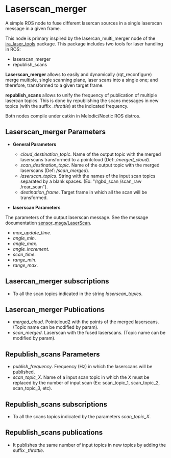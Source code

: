 # Laserscan_merger

A simple ROS node to fuse different lasercan sources in a single laserscan message in a given frame. 

This node is primary inspired by the lasercan_multi_merger node of the [ira_laser_tools](http://www.ros.org/wiki/ira_laser_tools) package. 
This package includes two tools for laser handling in ROS:

 - laserscan_merger
 - republish_scans

**Laserscan_merger** allows to easily and dynamically (rqt_reconfigure) merge multiple,
single scanning plane, laser scans into a single one; and therefore, transformed to a given target frame.

**republish_scans** allows to unify the frequency of publication of multiple lasercan topics. This is done by republishing the scans
messages in new topics (with the suffix *_throttle*) at the indicated frequency. 

Both nodes compile under catkin in Melodic/Noetic ROS distros.


## Laserscan_merger Parameters

* **General Parameters**

	- *cloud_destination_topic*. Name of the output topic with the merged laserscans transformed to a pointcloud (Def: */merged_cloud*).
	- *scan_destination_topic*. Name of the output topic with the merged laserscans (Def: */scan_merged*).
	- *laserscan_topics*. String with the names of the input scan topics separated by a blank spaces. (Ex: "/rgbd_scan /scan_raw /rear_scan").
	- *destination_frame*. Target frame in which all the scan will be transformed.
	
* **laserscan Parameters**

The parameters of the output laserscan message. See the message documentation [sensor_msgs/LaserScan](http://docs.ros.org/en/melodic/api/sensor_msgs/html/msg/LaserScan.html).

- *max_update_time*.
- *angle_min*.
- *angle_max*.
- *angle_increment*.
- *scan_time*.
- *range_min*.
- *range_max*.
	 
## Lasercan_merger subscriptions

- To all the scan topics indicated in the string *laserscan_topics*.

	
## Lasercan_merger Publications

- *merged_cloud*. Pointcloud2 with the points of the merged laserscans. (Topic name can be modified by param).
- *scan_merged*. Laserscan with the fused laserscans. (Topic name can be modified by param).


## Republish_scans Parameters

- *publish_frequency*. Frequency (Hz) in which the laserscans will be published. 
- *scan_topic_X*. Name of a input scan topic in which the *X* must be replaced by the number of input scan (Ex: scan_topic_1, scan_topic_2, scan_topic_3, etc). 
	
## Republish_scans subscriptions

- To all the scans topics indicated by the parameters *scan_topic_X*. 
	
## Republish_scans publications

- It publishes the same number of input topics in new topics by adding the suffix *_throttle*. 




